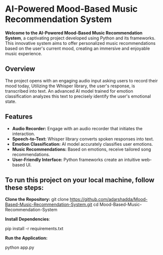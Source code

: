 # AI-Powered Mood-Based Music Recommendation System

**Welcome to the AI-Powered Mood-Based Music Recommendation System**, a captivating project developed using Python and its frameworks. This innovative system aims to offer personalized music recommendations based on the user's current mood, creating an immersive and enjoyable music experience.

## Overview

The project opens with an engaging audio input asking users to record their mood today, Utilizing the Whisper library, the user's response, is transcribed into text. An advanced AI model trained for emotion classification analyzes this text to precisely identify the user's emotional state.

## Features

- **Audio Recorder:** Engage with an audio recorder that initiates the interaction.
- **Speech-to-Text:** Whisper library converts spoken responses into text.
- **Emotion Classification:** AI model accurately classifies user emotions.
- **Music Recommendations:** Based on emotions, receive tailored song recommendations.
- **User-Friendly Interface:** Python frameworks create an intuitive web-based UI.


## To run this project on your local machine, follow these steps:

**Clone the Repository:**
git clone https://github.com/adarshadda/Mood-Based-Music-Recommendation-System.git
cd Mood-Based-Music-Recommendation-System

**Install Dependencies**:

pip install -r requirements.txt


**Run the Application:**

python app.py





